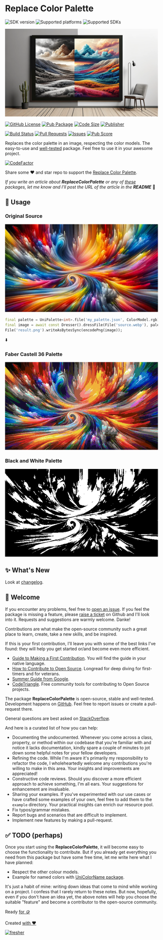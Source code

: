 # Replace Color Palette

![SDK version](https://badgen.net/pub/sdk-version/replace_palette?style=for-the-badge)
![Supported platforms](https://badgen.net/pub/flutter-platform/replace_palette?style=for-the-badge)
![Supported SDKs](https://badgen.net/pub/dart-platform/replace_palette?style=for-the-badge)

![Cover - Replace Color Palette](https://raw.githubusercontent.com/signmotion/replace_palette/master/images/cover.webp)

[![GitHub License](https://img.shields.io/badge/license-MIT-blue.svg?style=for-the-badge)](https://opensource.org/licenses/MIT)
[![Pub Package](https://img.shields.io/pub/v/replace_palette.svg?logo=dart&logoColor=00b9fc&color=blue&style=for-the-badge)](https://pub.dartlang.org/packages/replace_palette)
[![Code Size](https://img.shields.io/github/languages/code-size/signmotion/replace_palette?logo=github&logoColor=white&style=for-the-badge)](https://github.com/signmotion/replace_palette)
[![Publisher](https://img.shields.io/pub/publisher/replace_palette?style=for-the-badge)](https://pub.dev/publishers/syrokomskyi.com)

[![Build Status](https://img.shields.io/github/actions/workflow/status/signmotion/replace_palette/dart-ci.yml?logo=github-actions&logoColor=white&style=for-the-badge)](https://github.com/signmotion/replace_palette/actions)
[![Pull Requests](https://img.shields.io/github/issues-pr/signmotion/replace_palette?logo=github&logoColor=white&style=for-the-badge)](https://github.com/signmotion/replace_palette/pulls)
[![Issues](https://img.shields.io/github/issues/signmotion/replace_palette?logo=github&logoColor=white&style=for-the-badge)](https://github.com/signmotion/replace_palette/issues)
[![Pub Score](https://img.shields.io/pub/points/replace_palette?logo=dart&logoColor=00b9fc&style=for-the-badge)](https://pub.dev/packages/replace_palette/score)

Replaces the color palette in an image, respecting the color models.
The easy-to-use and [well-tested](https://github.com/signmotion/replace_palette/tree/master/test) package.
Feel free to use it in your awesome project.

[![CodeFactor](https://codefactor.io/repository/github/signmotion/replace_palette/badge?style=for-the-badge)](https://codefactor.io/repository/github/signmotion/replace_palette)

Share some ❤️ and star repo to support the [Replace Color Palette](https://github.com/signmotion/replace_palette).

_If you write an article about **ReplaceColorPalette** or any of [these](https://pub.dev/packages?q=publisher%3Asyrokomskyi.com&sort=updated) packages, let me know and I'll post the URL of the article in the **README**_ 🤝

## 🚀 Usage

### Original Source

![Source image](https://raw.githubusercontent.com/signmotion/replace_palette/master/images/colorful_swirl.webp)

```dart
final palette = UniPalette<int>.file('my_palette.json', ColorModel.rgb);
final image = await const Dresser().dressFile(File('source.webp'), palette);
File('result.png').writeAsBytesSync(encodePng(image));
```

⬇️

### Faber Castell 36 Palette

![Faber Castell 36 Palette - Result image](https://raw.githubusercontent.com/signmotion/replace_palette/master/images/colorful_swirl_faber_castell_36.png)

### Black and White Palette

![Black and White Palette - Result image](https://raw.githubusercontent.com/signmotion/replace_palette/master/images/colorful_swirl_black_white.png)

## ✨ What's New

Look at [changelog](https://pub.dev/packages/replace_palette/changelog).

## 👋 Welcome

If you encounter any problems, feel free to [open an issue](https://github.com/signmotion/replace_palette/issues). If you feel the package is missing a feature, please [raise a ticket](https://github.com/signmotion/replace_palette/issues) on Github and I'll look into it. Requests and suggestions are warmly welcome. Danke!

Contributions are what make the open-source community such a great place to learn, create, take a new skills, and be inspired.

If this is your first contribution, I'll leave you with some of the best links I've found: they will help you get started or/and become even more efficient.

- [Guide to Making a First Contribution](https://github.com/firstcontributions/first-contributions). You will find the guide in your native language.
- [How to Contribute to Open Source](https://opensource.guide/how-to-contribute). Longread for deep diving for first-timers and for veterans.
- [Summer Guide from Google](https://youtu.be/qGTQ7dEZXZc).
- [CodeTriangle](https://codetriage.com). Free community tools for contributing to Open Source projects.

The package **ReplaceColorPalette** is open-source, stable and well-tested. Development happens on
[GitHub](https://github.com/signmotion/replace_palette). Feel free to report issues
or create a pull-request there.

General questions are best asked on
[StackOverflow](https://stackoverflow.com/questions/tagged/replace_palette).

And here is a curated list of how you can help:

- Documenting the undocumented. Whenever you come across a class, property, or method within our codebase that you're familiar with and notice it lacks documentation, kindly spare a couple of minutes to jot down some helpful notes for your fellow developers.
- Refining the code. While I'm aware it's primarily my responsibility to refactor the code, I wholeheartedly welcome any contributions you're willing to make in this area. Your insights and improvements are appreciated!
- Constructive code reviews. Should you discover a more efficient approach to achieve something, I'm all ears. Your suggestions for enhancement are invaluable.
- Sharing your examples. If you've experimented with our use cases or have crafted some examples of your own, feel free to add them to the `example` directory. Your practical insights can enrich our resource pool.
- Fix typos/grammar mistakes.
- Report bugs and scenarios that are difficult to implement.
- Implement new features by making a pull-request.

## ✅ TODO (perhaps)

Once you start using the **ReplaceColorPalette**, it will become easy to choose the functionality to contribute. But if you already get everything you need from this package but have some free time, let me write here what I have planned:

- Respect the other colour models.
- Example for named colors with [UniColorName package](https://github.com/signmotion/uni_color_name).

It's just a habit of mine: writing down ideas that come to mind while working on a project. I confess that I rarely return to these notes. But now, hopefully, even if you don't have an idea yet, the above notes will help you choose the suitable "feature" and become a contributor to the open-source community.

Ready [for 🪙](https://webduet.de "The Modern Planet-Scale Site for Your Ambitions")

Created [with ❤️](https://syrokomskyi.com "Andrii Syrokomskyi")

[![fresher](https://img.shields.io/badge/maintained%20using-fresher-darkgreen.svg?style=for-the-badge)](https://github.com/signmotion/fresher "Keeps Projects Up to Date")
